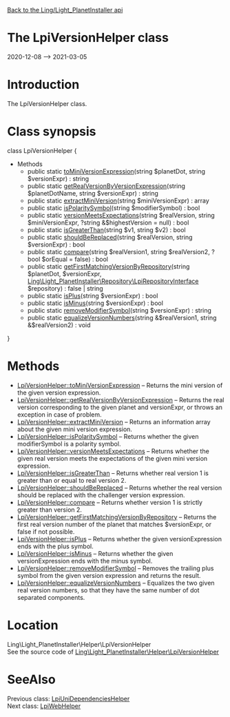[Back to the Ling/Light_PlanetInstaller api](https://github.com/lingtalfi/Light_PlanetInstaller/blob/master/doc/api/Ling/Light_PlanetInstaller.md)



The LpiVersionHelper class
================
2020-12-08 --> 2021-03-05






Introduction
============

The LpiVersionHelper class.



Class synopsis
==============


class <span class="pl-k">LpiVersionHelper</span>  {

- Methods
    - public static [toMiniVersionExpression](https://github.com/lingtalfi/Light_PlanetInstaller/blob/master/doc/api/Ling/Light_PlanetInstaller/Helper/LpiVersionHelper/toMiniVersionExpression.md)(string $planetDot, string $versionExpr) : string
    - public static [getRealVersionByVersionExpression](https://github.com/lingtalfi/Light_PlanetInstaller/blob/master/doc/api/Ling/Light_PlanetInstaller/Helper/LpiVersionHelper/getRealVersionByVersionExpression.md)(string $planetDotName, string $versionExpr) : string
    - public static [extractMiniVersion](https://github.com/lingtalfi/Light_PlanetInstaller/blob/master/doc/api/Ling/Light_PlanetInstaller/Helper/LpiVersionHelper/extractMiniVersion.md)(string $miniVersionExpr) : array
    - public static [isPolaritySymbol](https://github.com/lingtalfi/Light_PlanetInstaller/blob/master/doc/api/Ling/Light_PlanetInstaller/Helper/LpiVersionHelper/isPolaritySymbol.md)(string $modifierSymbol) : bool
    - public static [versionMeetsExpectations](https://github.com/lingtalfi/Light_PlanetInstaller/blob/master/doc/api/Ling/Light_PlanetInstaller/Helper/LpiVersionHelper/versionMeetsExpectations.md)(string $realVersion, string $miniVersionExpr, ?string &$highestVersion = null) : bool
    - public static [isGreaterThan](https://github.com/lingtalfi/Light_PlanetInstaller/blob/master/doc/api/Ling/Light_PlanetInstaller/Helper/LpiVersionHelper/isGreaterThan.md)(string $v1, string $v2) : bool
    - public static [shouldBeReplaced](https://github.com/lingtalfi/Light_PlanetInstaller/blob/master/doc/api/Ling/Light_PlanetInstaller/Helper/LpiVersionHelper/shouldBeReplaced.md)(string $realVersion, string $versionExpr) : bool
    - public static [compare](https://github.com/lingtalfi/Light_PlanetInstaller/blob/master/doc/api/Ling/Light_PlanetInstaller/Helper/LpiVersionHelper/compare.md)(string $realVersion1, string $realVersion2, ?bool $orEqual = false) : bool
    - public static [getFirstMatchingVersionByRepository](https://github.com/lingtalfi/Light_PlanetInstaller/blob/master/doc/api/Ling/Light_PlanetInstaller/Helper/LpiVersionHelper/getFirstMatchingVersionByRepository.md)(string $planetDot, $versionExpr, [Ling\Light_PlanetInstaller\Repository\LpiRepositoryInterface](https://github.com/lingtalfi/Light_PlanetInstaller/blob/master/doc/api/Ling/Light_PlanetInstaller/Repository/LpiRepositoryInterface.md) $repository) : false | string
    - public static [isPlus](https://github.com/lingtalfi/Light_PlanetInstaller/blob/master/doc/api/Ling/Light_PlanetInstaller/Helper/LpiVersionHelper/isPlus.md)(string $versionExpr) : bool
    - public static [isMinus](https://github.com/lingtalfi/Light_PlanetInstaller/blob/master/doc/api/Ling/Light_PlanetInstaller/Helper/LpiVersionHelper/isMinus.md)(string $versionExpr) : bool
    - public static [removeModifierSymbol](https://github.com/lingtalfi/Light_PlanetInstaller/blob/master/doc/api/Ling/Light_PlanetInstaller/Helper/LpiVersionHelper/removeModifierSymbol.md)(string $versionExpr) : string
    - public static [equalizeVersionNumbers](https://github.com/lingtalfi/Light_PlanetInstaller/blob/master/doc/api/Ling/Light_PlanetInstaller/Helper/LpiVersionHelper/equalizeVersionNumbers.md)(string &$realVersion1, string &$realVersion2) : void

}






Methods
==============

- [LpiVersionHelper::toMiniVersionExpression](https://github.com/lingtalfi/Light_PlanetInstaller/blob/master/doc/api/Ling/Light_PlanetInstaller/Helper/LpiVersionHelper/toMiniVersionExpression.md) &ndash; Returns the mini version of the given version expression.
- [LpiVersionHelper::getRealVersionByVersionExpression](https://github.com/lingtalfi/Light_PlanetInstaller/blob/master/doc/api/Ling/Light_PlanetInstaller/Helper/LpiVersionHelper/getRealVersionByVersionExpression.md) &ndash; Returns the real version corresponding to the given planet and versionExpr, or throws an exception in case of problem.
- [LpiVersionHelper::extractMiniVersion](https://github.com/lingtalfi/Light_PlanetInstaller/blob/master/doc/api/Ling/Light_PlanetInstaller/Helper/LpiVersionHelper/extractMiniVersion.md) &ndash; Returns an information array about the given mini version expression.
- [LpiVersionHelper::isPolaritySymbol](https://github.com/lingtalfi/Light_PlanetInstaller/blob/master/doc/api/Ling/Light_PlanetInstaller/Helper/LpiVersionHelper/isPolaritySymbol.md) &ndash; Returns whether the given modifierSymbol is a polarity symbol.
- [LpiVersionHelper::versionMeetsExpectations](https://github.com/lingtalfi/Light_PlanetInstaller/blob/master/doc/api/Ling/Light_PlanetInstaller/Helper/LpiVersionHelper/versionMeetsExpectations.md) &ndash; Returns whether the given real version meets the expectations of the given mini version expression.
- [LpiVersionHelper::isGreaterThan](https://github.com/lingtalfi/Light_PlanetInstaller/blob/master/doc/api/Ling/Light_PlanetInstaller/Helper/LpiVersionHelper/isGreaterThan.md) &ndash; Returns whether real version 1 is greater than or equal to real version 2.
- [LpiVersionHelper::shouldBeReplaced](https://github.com/lingtalfi/Light_PlanetInstaller/blob/master/doc/api/Ling/Light_PlanetInstaller/Helper/LpiVersionHelper/shouldBeReplaced.md) &ndash; Returns whether the real version should be replaced with the challenger version expression.
- [LpiVersionHelper::compare](https://github.com/lingtalfi/Light_PlanetInstaller/blob/master/doc/api/Ling/Light_PlanetInstaller/Helper/LpiVersionHelper/compare.md) &ndash; Returns whether version 1 is strictly greater than version 2.
- [LpiVersionHelper::getFirstMatchingVersionByRepository](https://github.com/lingtalfi/Light_PlanetInstaller/blob/master/doc/api/Ling/Light_PlanetInstaller/Helper/LpiVersionHelper/getFirstMatchingVersionByRepository.md) &ndash; Returns the first real version number of the planet that matches $versionExpr, or false if not possible.
- [LpiVersionHelper::isPlus](https://github.com/lingtalfi/Light_PlanetInstaller/blob/master/doc/api/Ling/Light_PlanetInstaller/Helper/LpiVersionHelper/isPlus.md) &ndash; Returns whether the given versionExpression ends with the plus symbol.
- [LpiVersionHelper::isMinus](https://github.com/lingtalfi/Light_PlanetInstaller/blob/master/doc/api/Ling/Light_PlanetInstaller/Helper/LpiVersionHelper/isMinus.md) &ndash; Returns whether the given versionExpression ends with the minus symbol.
- [LpiVersionHelper::removeModifierSymbol](https://github.com/lingtalfi/Light_PlanetInstaller/blob/master/doc/api/Ling/Light_PlanetInstaller/Helper/LpiVersionHelper/removeModifierSymbol.md) &ndash; Removes the trailing plus symbol from the given version expression and returns the result.
- [LpiVersionHelper::equalizeVersionNumbers](https://github.com/lingtalfi/Light_PlanetInstaller/blob/master/doc/api/Ling/Light_PlanetInstaller/Helper/LpiVersionHelper/equalizeVersionNumbers.md) &ndash; Equalizes the two given real version numbers, so that they have the same number of dot separated components.





Location
=============
Ling\Light_PlanetInstaller\Helper\LpiVersionHelper<br>
See the source code of [Ling\Light_PlanetInstaller\Helper\LpiVersionHelper](https://github.com/lingtalfi/Light_PlanetInstaller/blob/master/Helper/LpiVersionHelper.php)



SeeAlso
==============
Previous class: [LpiUniDependenciesHelper](https://github.com/lingtalfi/Light_PlanetInstaller/blob/master/doc/api/Ling/Light_PlanetInstaller/Helper/LpiUniDependenciesHelper.md)<br>Next class: [LpiWebHelper](https://github.com/lingtalfi/Light_PlanetInstaller/blob/master/doc/api/Ling/Light_PlanetInstaller/Helper/LpiWebHelper.md)<br>
